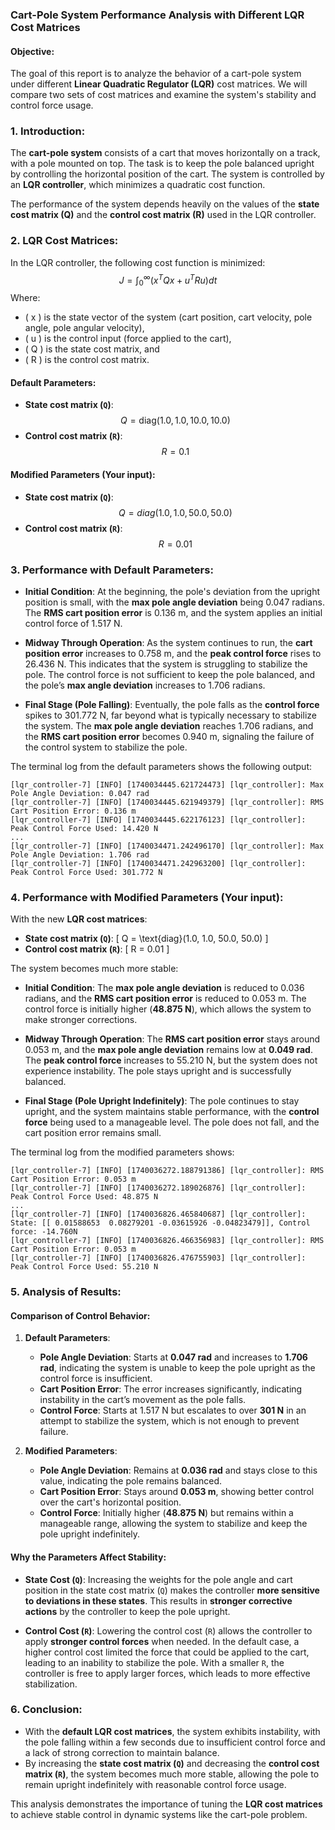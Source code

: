 ### Cart-Pole System Performance Analysis with Different LQR Cost Matrices

#### Objective:
The goal of this report is to analyze the behavior of a cart-pole system under different **Linear Quadratic Regulator (LQR)** cost matrices. We will compare two sets of cost matrices and examine the system's stability and control force usage.

### **1. Introduction:**
The **cart-pole system** consists of a cart that moves horizontally on a track, with a pole mounted on top. The task is to keep the pole balanced upright by controlling the horizontal position of the cart. The system is controlled by an **LQR controller**, which minimizes a quadratic cost function.

The performance of the system depends heavily on the values of the **state cost matrix (Q)** and the **control cost matrix (R)** used in the LQR controller.

### **2. LQR Cost Matrices:**
In the LQR controller, the following cost function is minimized:
$$
J = \int_0^\infty \left( x^T Q x + u^T R u \right) dt
$$
Where:
- \( x \) is the state vector of the system (cart position, cart velocity, pole angle, pole angular velocity),
- \( u \) is the control input (force applied to the cart),
- \( Q \) is the state cost matrix, and
- \( R \) is the control cost matrix.

#### **Default Parameters**:
- **State cost matrix (`Q`)**: 
$$
Q = \text{diag}(1.0, 1.0, 10.0, 10.0)
$$
- **Control cost matrix (`R`)**: 
$$
R = 0.1
$$

#### **Modified Parameters** (Your input):
- **State cost matrix (`Q`)**: 
$$
Q = {diag}(1.0, 1.0, 50.0, 50.0)
$$
- **Control cost matrix (`R`)**: 
$$
R = 0.01
$$

### **3. Performance with Default Parameters**:

- **Initial Condition**: At the beginning, the pole's deviation from the upright position is small, with the **max pole angle deviation** being 0.047 radians. The **RMS cart position error** is 0.136 m, and the system applies an initial control force of 1.517 N.

- **Midway Through Operation**: As the system continues to run, the **cart position error** increases to 0.758 m, and the **peak control force** rises to 26.436 N. This indicates that the system is struggling to stabilize the pole. The control force is not sufficient to keep the pole balanced, and the pole’s **max angle deviation** increases to 1.706 radians.

- **Final Stage (Pole Falling)**: Eventually, the pole falls as the **control force** spikes to 301.772 N, far beyond what is typically necessary to stabilize the system. The **max pole angle deviation** reaches 1.706 radians, and the **RMS cart position error** becomes 0.940 m, signaling the failure of the control system to stabilize the pole.

The terminal log from the default parameters shows the following output:
```
[lqr_controller-7] [INFO] [1740034445.621724473] [lqr_controller]: Max Pole Angle Deviation: 0.047 rad
[lqr_controller-7] [INFO] [1740034445.621949379] [lqr_controller]: RMS Cart Position Error: 0.136 m
[lqr_controller-7] [INFO] [1740034445.622176123] [lqr_controller]: Peak Control Force Used: 14.420 N
...
[lqr_controller-7] [INFO] [1740034471.242496170] [lqr_controller]: Max Pole Angle Deviation: 1.706 rad
[lqr_controller-7] [INFO] [1740034471.242963200] [lqr_controller]: Peak Control Force Used: 301.772 N
```

### **4. Performance with Modified Parameters (Your input)**:

With the new **LQR cost matrices**:
- **State cost matrix (`Q`)**: 
\[
Q = \text{diag}(1.0, 1.0, 50.0, 50.0)
\]
- **Control cost matrix (`R`)**: 
\[
R = 0.01
\]

The system becomes much more stable:

- **Initial Condition**: The **max pole angle deviation** is reduced to 0.036 radians, and the **RMS cart position error** is reduced to 0.053 m. The control force is initially higher (**48.875 N**), which allows the system to make stronger corrections.

- **Midway Through Operation**: The **RMS cart position error** stays around 0.053 m, and the **max pole angle deviation** remains low at **0.049 rad**. The **peak control force** increases to 55.210 N, but the system does not experience instability. The pole stays upright and is successfully balanced.

- **Final Stage (Pole Upright Indefinitely)**: The pole continues to stay upright, and the system maintains stable performance, with the **control force** being used to a manageable level. The pole does not fall, and the cart position error remains small.

The terminal log from the modified parameters shows:
```
[lqr_controller-7] [INFO] [1740036272.188791386] [lqr_controller]: RMS Cart Position Error: 0.053 m
[lqr_controller-7] [INFO] [1740036272.189026876] [lqr_controller]: Peak Control Force Used: 48.875 N
...
[lqr_controller-7] [INFO] [1740036826.465840687] [lqr_controller]: State: [[ 0.01588653  0.08279201 -0.03615926 -0.04823479]], Control force: -14.760N
[lqr_controller-7] [INFO] [1740036826.466356983] [lqr_controller]: RMS Cart Position Error: 0.053 m
[lqr_controller-7] [INFO] [1740036826.476755903] [lqr_controller]: Peak Control Force Used: 55.210 N
```

### **5. Analysis of Results:**

#### **Comparison of Control Behavior**:
1. **Default Parameters**:
   - **Pole Angle Deviation**: Starts at **0.047 rad** and increases to **1.706 rad**, indicating the system is unable to keep the pole upright as the control force is insufficient.
   - **Cart Position Error**: The error increases significantly, indicating instability in the cart’s movement as the pole falls.
   - **Control Force**: Starts at 1.517 N but escalates to over **301 N** in an attempt to stabilize the system, which is not enough to prevent failure.

2. **Modified Parameters**:
   - **Pole Angle Deviation**: Remains at **0.036 rad** and stays close to this value, indicating the pole remains balanced.
   - **Cart Position Error**: Stays around **0.053 m**, showing better control over the cart's horizontal position.
   - **Control Force**: Initially higher (**48.875 N**) but remains within a manageable range, allowing the system to stabilize and keep the pole upright indefinitely.

#### **Why the Parameters Affect Stability**:
- **State Cost (`Q`)**: Increasing the weights for the pole angle and cart position in the state cost matrix (`Q`) makes the controller **more sensitive to deviations in these states**. This results in **stronger corrective actions** by the controller to keep the pole upright.
  
- **Control Cost (`R`)**: Lowering the control cost (`R`) allows the controller to apply **stronger control forces** when needed. In the default case, a higher control cost limited the force that could be applied to the cart, leading to an inability to stabilize the pole. With a smaller `R`, the controller is free to apply larger forces, which leads to more effective stabilization.

### **6. Conclusion:**
- With the **default LQR cost matrices**, the system exhibits instability, with the pole falling within a few seconds due to insufficient control force and a lack of strong correction to maintain balance.
- By increasing the **state cost matrix (`Q`)** and decreasing the **control cost matrix (`R`)**, the system becomes much more stable, allowing the pole to remain upright indefinitely with reasonable control force usage.

This analysis demonstrates the importance of tuning the **LQR cost matrices** to achieve stable control in dynamic systems like the cart-pole problem.
